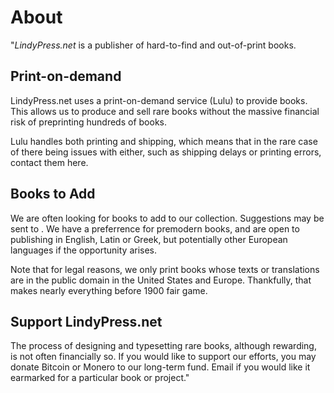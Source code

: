 ---
---

# About
"*LindyPress.net* is a publisher of hard-to-find and out-of-print books.

## Print-on-demand
LindyPress.net uses a print-on-demand service (Lulu) to provide books. This allows us to produce and sell rare books without the massive financial risk of preprinting hundreds of books.

Lulu handles both printing and shipping, which means that in the rare case of there being issues with either, such as shipping delays or printing errors, contact them here.

## Books to Add
We are often looking for books to add to our collection. Suggestions may be sent to . We have a preferrence for premodern books, and are open to publishing in English, Latin or Greek, but potentially other European languages if the opportunity arises.

Note that for legal reasons, we only print books whose texts or translations are in the public domain in the United States and Europe. Thankfully, that makes nearly everything before 1900 fair game.

## Support LindyPress.net

The process of designing and typesetting rare books, although rewarding, is not often financially so. If you would like to support our efforts, you may donate Bitcoin or Monero to our long-term fund. Email  if you would like it earmarked for a particular book or project."
